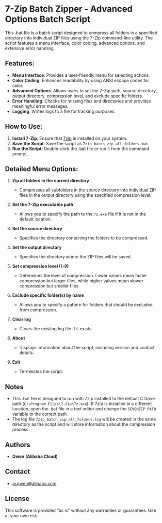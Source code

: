 # 7-Zip Batch Zipper - Advanced Options Batch Script

This .bat file is a batch script designed to compress all folders in a specified directory into individual ZIP files using the 7-Zip command-line utility. The script features a menu interface, color coding, advanced options, and extensive error handling.

## Features:
- **Menu Interface**: Provides a user-friendly menu for selecting actions.
- **Color Coding**: Enhances readability by using ANSI escape codes for color.
- **Advanced Options**: Allows users to set the 7-Zip path, source directory, output directory, compression level, and exclude specific folders.
- **Error Handling**: Checks for missing files and directories and provides meaningful error messages.
- **Logging**: Writes logs to a file for tracking purposes.

## How to Use:

1. **Install 7-Zip**: Ensure that [7zip](https://www.7-zip.org/download.html) is installed on your system.
2. **Save the Script**: Save the script as `7zip_batch_zip_all_folders.bat`.
3. **Run the Script**: Double-click the .bat file or run it from the command prompt.

## Detailed Menu Options:

1. **Zip all folders in the current directory**
   - Compresses all subfolders in the source directory into individual ZIP files in the output directory using the specified compression level.
   
2. **Set the 7-Zip executable path**
   - Allows you to specify the path to the `7z.exe` file if it is not in the default location.
   
3. **Set the source directory**
   - Specifies the directory containing the folders to be compressed.
   
4. **Set the output directory**
   - Specifies the directory where the ZIP files will be saved.
   
5. **Set compression level (1-9)**
   - Determines the level of compression. Lower values mean faster compression but larger files, while higher values mean slower compression but smaller files.
   
6. **Exclude specific folder(s) by name**
   - Allows you to specify a pattern for folders that should be excluded from compression.
   
7. **Clear log**
   - Clears the existing log file if it exists.
   
8. **About**
   - Displays information about the script, including version and contact details.
   
9. **Exit**
   - Terminates the script.

## Notes

- This .bat file is designed to run with 7zip installed to the default C Drive path (`C:\Program Files\7-Zip\7z.exe`). If 7zip is installed in a different location, open the .bat file in a text editor and change the `SEVENZIP_PATH` variable to the correct path.
- The log file `7zip_batch_zip_all_folders.log` will be created in the same directory as the script and will store information about the compression process.

## Authors
- **Qwen (Alibaba Cloud)**

## Contact
- ai.qwen@alibaba.com

## License
This software is provided "as is" without any warranties or guarantees. Use at your own risk.